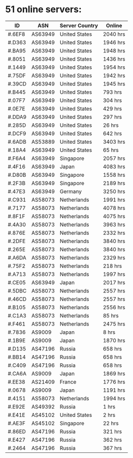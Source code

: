 # 51 online servers:

| ID | ASN | Server Country | Online |
| ------ | ------ | ------ | ------ |
| #.6EF8 | AS63949 | United States | 2040 hrs |
| #.D363 | AS63949 | United States | 1946 hrs |
| #.BA95 | AS63949 | United States | 1948 hrs |
| #.8051 | AS63949 | United States | 1436 hrs |
| #.1449 | AS63949 | United States | 1954 hrs |
| #.75DF | AS63949 | United States | 1942 hrs |
| #.39CD | AS63949 | United States | 1945 hrs |
| #.B445 | AS63949 | United States | 793 hrs |
| #.07F7 | AS63949 | United States | 304 hrs |
| #.0E7E | AS63949 | United States | 429 hrs |
| #.DDA9 | AS63949 | United States | 297 hrs |
| #.285D | AS63949 | United States | 26 hrs |
| #.DCF9 | AS63949 | United States | 642 hrs |
| #.6ADB | AS53889 | United States | 3403 hrs |
| #.18A4 | AS63949 | United States | 65 hrs |
| #.F6A4 | AS63949 | Singapore | 2057 hrs |
| #.4F16 | AS63949 | Japan | 4083 hrs |
| #.D80B | AS63949 | Singapore | 1558 hrs |
| #.2F3B | AS63949 | Singapore | 2189 hrs |
| #.47E3 | AS63949 | Germany | 3250 hrs |
| #.C931 | AS58073 | Netherlands | 1991 hrs |
| #.7177 | AS58073 | Netherlands | 4078 hrs |
| #.8F1F | AS58073 | Netherlands | 4075 hrs |
| #.4A30 | AS58073 | Netherlands | 3963 hrs |
| #.876E | AS58073 | Netherlands | 2332 hrs |
| #.2DFE | AS58073 | Netherlands | 3840 hrs |
| #.265E | AS58073 | Netherlands | 3840 hrs |
| #.A6DA | AS58073 | Netherlands | 2329 hrs |
| #.75F2 | AS58073 | Netherlands | 218 hrs |
| #.A713 | AS58073 | Netherlands | 1997 hrs |
| #.CE05 | AS63949 | Japan | 2017 hrs |
| #.5DBC | AS58073 | Netherlands | 2557 hrs |
| #.46CD | AS58073 | Netherlands | 2557 hrs |
| #.B105 | AS58073 | Netherlands | 2556 hrs |
| #.C1A3 | AS58073 | Netherlands | 85 hrs |
| #.F461 | AS58073 | Netherlands | 2475 hrs |
| #.7836 | AS9009 | Japan | 8 hrs |
| #.1B9E | AS9009 | Japan | 1870 hrs |
| #.D135 | AS47196 | Russia | 658 hrs |
| #.BB14 | AS47196 | Russia | 658 hrs |
| #.C409 | AS47196 | Russia | 658 hrs |
| #.CA6A | AS9009 | Japan | 1869 hrs |
| #.EE38 | AS21409 | France | 1776 hrs |
| #.0678 | AS9009 | Japan | 1191 hrs |
| #.4151 | AS58073 | Netherlands | 1994 hrs |
| #.E92E | AS49392 | Russia | 1 hrs |
| #.E41E | AS45102 | United States | 2 hrs |
| #.AE3F | AS45102 | Singapore | 22 hrs |
| #.86ED | AS47196 | Russia | 321 hrs |
| #.E427 | AS47196 | Russia | 362 hrs |
| #.2464 | AS47196 | Russia | 367 hrs |

